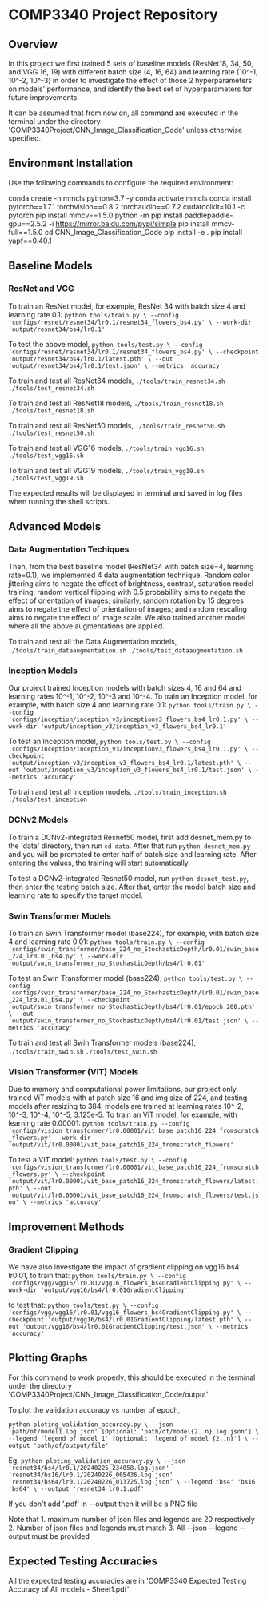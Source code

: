 # COMP3340 Project Repository

## Overview
In this project we first trained 5 sets of baseline models (ResNet18, 34, 50, and VGG 16, 19) with different batch size (4, 16, 64) and learning rate (10^-1, 10^-2, 10^-3) in order to investigate the effect of those 2 hyperparameters on models' performance, and identify the best set of hyperparameters for future improvements. 

It can be assumed that from now on, all command are executed in the terminal under the directory 'COMP3340Project/CNN_Image_Classification_Code' unless otherwise specified.

## Environment Installation
Use the following commands to configure the required environment:

conda create -n mmcls python=3.7 -y
conda activate mmcls
conda install pytorch==1.7.1 torchvision==0.8.2 torchaudio==0.7.2 cudatoolkit=10.1 -c pytorch
pip install mmcv==1.5.0
python -m pip install paddlepaddle-gpu==2.5.2 -i https://mirror.baidu.com/pypi/simple
pip install mmcv-full==1.5.0
cd CNN_Image_Classification_Code
pip install -e .
pip install yapf==0.40.1

## Baseline Models
### ResNet and VGG
To train an ResNet model, for example, ResNet 34 with batch size 4 and learning rate 0.1:
`python tools/train.py \
	--config 'configs/resnet/resnet34/lr0.1/resnet34_flowers_bs4.py' \
	--work-dir 'output/resnet34/bs4/lr0.1'`

To test the above model,
`python tools/test.py \
    --config 'configs/resnet/resnet34/lr0.1/resnet34_flowers_bs4.py' \
    --checkpoint 'output/resnet34/bs4/lr0.1/latest.pth' \
    --out 'output/resnet34/bs4/lr0.1/test.json' \
    --metrics 'accuracy'`

To train and test all ResNet34 models,
`./tools/train_resnet34.sh`
`./tools/test_resnet34.sh`

To train and test all ResNet18 models,
`./tools/train_resnet18.sh`
`./tools/test_resnet18.sh`

To train and test all ResNet50 models,
`./tools/train_resnet50.sh`
`./tools/test_resnet50.sh`

To train and test all VGG16 models,
`./tools/train_vgg16.sh`
`./tools/test_vgg16.sh`

To train and test all VGG19 models,
`./tools/train_vgg19.sh`
`./tools/test_vgg19.sh`

The expected results will be displayed in terminal and saved in log files when running the shell scripts.

## Advanced Models
### Data Augmentation Techiques
Then, from the best baseline model (ResNet34 with batch size=4, learning rate=0.1), we implemented 4 data augmentation technique. Random color jittering aims to negate the effect of brightness, contrast, saturation model training; random vertical flipping with 0.5 probabillity aims to negate the effect of orientation of images; similarly, random rotation by 15 degrees aims to negate the effect of orientation of images; and random rescaling aims to negate the effect of image scale. We also trained another model where all the above augmentations are applied.

To train and test all the Data Augmentation models,
`./tools/train_dataaugmentation.sh`
`./tools/test_dataaugmentation.sh`

### Inception Models
Our project trained Inception models with batch sizes 4, 16 and 64 and learning rates 10^-1, 10^-2, 10^-3 and 10^-4.
To train an Inception model, for example, with batch size 4 and learning rate 0.1:
`python tools/train.py \
	--config 'configs/inception/inception_v3/inceptionv3_flowers_bs4_lr0.1.py' \
	--work-dir 'output/inception_v3/inception_v3_flowers_bs4_lr0.1'`

To test an Inception model,
`python tools/test.py \
    --config 'configs/inception/inception_v3/inceptionv3_flowers_bs4_lr0.1.py' \
    --checkpoint 'output/inception_v3/inception_v3_flowers_bs4_lr0.1/latest.pth' \
    --out 'output/inception_v3/inception_v3_flowers_bs4_lr0.1/test.json' \
    --metrics 'accuracy'`

To train and test all Inception models,
`./tools/train_inception.sh`
`./tools/test_inception`

### DCNv2 Models
To train a DCNv2-integrated Resnet50 model, first add desnet_mem.py to the 'data' directory, then run `cd data`. 
After that run `python desnet_mem.py` and you will be prompted to enter half of batch size and learning rate. After entering the values, the training will start automatically.

To test a DCNv2-integrated Resnet50 model,
run `python desnet_test.py`, then enter the testing batch size. After that, enter the model batch size and learning rate to specify the target model. 

### Swin Transformer Models
To train an Swin Transformer model (base224), for example, with batch size 4 and learning rate 0.01:
`python tools/train.py \
	--config 'configs/swin_transformer/base_224_no_StochasticDepth/lr0.01/swin_base_224_lr0.01_bs4.py' \
	--work-dir 'output/swin_transformer_no_StochasticDepth/bs4/lr0.01'`

To test an Swin Transformer model (base224),
`python tools/test.py \
    --config 'configs/swin_transformer/base_224_no_StochasticDepth/lr0.01/swin_base_224_lr0.01_bs4.py' \
    --checkpoint 'output/swin_transformer_no_StochasticDepth/bs4/lr0.01/epoch_200.pth' \
    --out 'output/swin_transformer_no_StochasticDepth/bs4/lr0.01/test.json' \
    --metrics 'accuracy'`

To train and test all Swin Transformer models (base224),
`./tools/train_swin.sh`
`./tools/test_swin.sh`

### Vision Transformer (ViT) Models
Due to memory and computational power limitations, our project only trained ViT models with at patch size 16 and img size of 224, and testing models after resizing to 384,
models are trained at learning rates 10^-2, 10^-3, 10^-4, 10^-5, 3.125e-5.
To train an ViT model, for example, with learning rate 0.00001:
`python tools/train.py --config 'configs/vision_transformer/lr0.00001/vit_base_patch16_224_fromscratch_flowers.py' --work-dir  'output/vit/lr0.00001/vit_base_patch16_224_fromscratch_flowers'`

To test a ViT model:
`python tools/test.py \
    --config 'configs/vision_transformer/lr0.00001/vit_base_patch16_224_fromscratch_flowers.py' \
    --checkpoint 'output/vit/lr0.00001/vit_base_patch16_224_fromscratch_flowers/latest.pth' \
    --out 'output/vit/lr0.00001/vit_base_patch16_224_fromscratch_flowers/test.json' \
    --metrics 'accuracy'`

## Improvement Methods
### Gradient Clipping
We have also investigate the impact of gradient clipping on vgg16 bs4 lr0.01, 
to train that:
`python tools/train.py \
	--config 'configs/vgg/vgg16/lr0.01/vgg16_flowers_bs4GradientClipping.py' \
	--work-dir 'output/vgg16/bs4/lr0.01GradientClipping'`
 
to test that:
`python tools/test.py \
    --config 'configs/vgg/vgg16/lr0.01/vgg16_flowers_bs4GradientClipping.py' \
    --checkpoint 'output/vgg16/bs4/lr0.01GradientClipping/latest.pth' \
    --out 'output/vgg16/bs4/lr0.01GradientClipping/test.json' \
    --metrics 'accuracy'`

## Plotting Graphs
For this command to work properly, this should be executed in the terminal under the directory 'COMP3340Project/CNN_Image_Classification_Code/output'

To plot the validation accuracy vs number of epoch,

`python ploting_validation_accuracy.py \
    --json 'path/of/model1.log.json' [Optional: 'path/of/model{2..n}.log.json'] \
    --legend 'legend of model 1' [Optional: 'legend of model {2..n}'] \
    --output 'path/of/output/file'`

Eg. 
`python ploting_validation_accuracy.py \
    --json 'resnet34/bs4/lr0.1/20240225_234858.log.json' 'resnet34/bs16/lr0.1/20240226_005436.log.json' 'resnet34/bs64/lr0.1/20240226_013725.log.json’ \
    --legend 'bs4' 'bs16' 'bs64' \
    --output 'resnet34_lr0.1.pdf'`

If you don't add '.pdf' in --output then it will be a PNG file

Note that 1. maximum number of json files and legends are 20 respectively 2. Number of json files and legends must match 3. All --json --legend --output must be provided

## Expected Testing Accuracies
All the expected testing accuracies are in 'COMP3340 Expected Testing Accuracy of All models - Sheet1.pdf'
